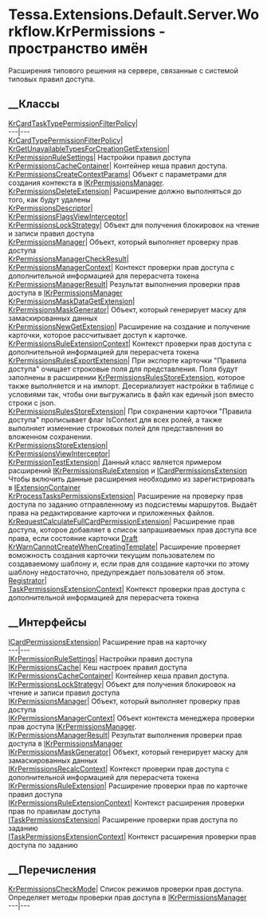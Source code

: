 # Tessa.Extensions.Default.Server.Workflow.KrPermissions - пространство имён
Расширения типового решения на сервере, связанные с системой типовых правил
доступа.
##  __Классы
[KrCardTaskTypePermissionFilterPolicy](T_Tessa_Extensions_Default_Server_Workflow_KrPermissions_KrCardTaskTypePermissionFilterPolicy.htm)|  
---|---  
[KrCardTypePermissionFilterPolicy](T_Tessa_Extensions_Default_Server_Workflow_KrPermissions_KrCardTypePermissionFilterPolicy.htm)|  
[KrGetUnavailableTypesForCreationGetExtension](T_Tessa_Extensions_Default_Server_Workflow_KrPermissions_KrGetUnavailableTypesForCreationGetExtension.htm)|  
[KrPermissionRuleSettings](T_Tessa_Extensions_Default_Server_Workflow_KrPermissions_KrPermissionRuleSettings.htm)|
Настройки правил доступа  
[KrPermissionsCacheContainer](T_Tessa_Extensions_Default_Server_Workflow_KrPermissions_KrPermissionsCacheContainer.htm)|
Контейнер кеша правил доступа.  
[KrPermissionsCreateContextParams](T_Tessa_Extensions_Default_Server_Workflow_KrPermissions_KrPermissionsCreateContextParams.htm)|
Объект с параметрами для создания контекста в
[IKrPermissionsManager](T_Tessa_Extensions_Default_Server_Workflow_KrPermissions_IKrPermissionsManager.htm).  
[KrPermissionsDeleteExtension](T_Tessa_Extensions_Default_Server_Workflow_KrPermissions_KrPermissionsDeleteExtension.htm)|
Расширение должно выполняться до того, как будут удалены  
[KrPermissionsDescriptor](T_Tessa_Extensions_Default_Server_Workflow_KrPermissions_KrPermissionsDescriptor.htm)|  
[KrPermissionsFlagsViewInterceptor](T_Tessa_Extensions_Default_Server_Workflow_KrPermissions_KrPermissionsFlagsViewInterceptor.htm)|  
[KrPermissionsLockStrategy](T_Tessa_Extensions_Default_Server_Workflow_KrPermissions_KrPermissionsLockStrategy.htm)|
Объект для получения блокировок на чтение и записи правил доступа  
[KrPermissionsManager](T_Tessa_Extensions_Default_Server_Workflow_KrPermissions_KrPermissionsManager.htm)|
Объект, который выполняет проверку прав доступа  
[KrPermissionsManagerCheckResult](T_Tessa_Extensions_Default_Server_Workflow_KrPermissions_KrPermissionsManagerCheckResult.htm)|  
[KrPermissionsManagerContext](T_Tessa_Extensions_Default_Server_Workflow_KrPermissions_KrPermissionsManagerContext.htm)|
Контекст проверки прав доступа с дополнительной информацией для перерасчета
токена  
[KrPermissionsManagerResult](T_Tessa_Extensions_Default_Server_Workflow_KrPermissions_KrPermissionsManagerResult.htm)|
Результат выполнения проверки прав доступа в
[IKrPermissionsManager](T_Tessa_Extensions_Default_Server_Workflow_KrPermissions_IKrPermissionsManager.htm)  
[KrPermissionsMaskDataGetExtension](T_Tessa_Extensions_Default_Server_Workflow_KrPermissions_KrPermissionsMaskDataGetExtension.htm)|  
[KrPermissionsMaskGenerator](T_Tessa_Extensions_Default_Server_Workflow_KrPermissions_KrPermissionsMaskGenerator.htm)|
Объект, который генерирует маску для замаскированных данных  
[KrPermissionsNewGetExtension](T_Tessa_Extensions_Default_Server_Workflow_KrPermissions_KrPermissionsNewGetExtension.htm)|
Расширение на создание и получение карточки, которое рассчитывает доступ к
карточке.  
[KrPermissionsRuleExtensionContext](T_Tessa_Extensions_Default_Server_Workflow_KrPermissions_KrPermissionsRuleExtensionContext.htm)|
Контекст проверки прав доступа с дополнительной информацией для перерасчета
токена  
[KrPermissionsRulesExportExtension](T_Tessa_Extensions_Default_Server_Workflow_KrPermissions_KrPermissionsRulesExportExtension.htm)|
При экспорте карточки "Правила доступа" очищает строковые поля для
представления. Поля будут заполнены в расширении
[KrPermissionsRulesStoreExtension](T_Tessa_Extensions_Default_Server_Workflow_KrPermissions_KrPermissionsRulesStoreExtension.htm),
которое также выполняется и на импорт. Десериализует настройки в таблице с
условиями так, чтобы они выгружались в файл как единый json вместо строки с
json.  
[KrPermissionsRulesStoreExtension](T_Tessa_Extensions_Default_Server_Workflow_KrPermissions_KrPermissionsRulesStoreExtension.htm)|
При сохранении карточки "Правила доступа" прописывает флаг IsContext для всех
ролей, а также выполняет изменение строковых полей для представления во
вложенном сохранении.  
[KrPermissionsStoreExtension](T_Tessa_Extensions_Default_Server_Workflow_KrPermissions_KrPermissionsStoreExtension.htm)|  
[KrPermissionsViewInterceptor](T_Tessa_Extensions_Default_Server_Workflow_KrPermissions_KrPermissionsViewInterceptor.htm)|  
[KrPermissionTestExtension](T_Tessa_Extensions_Default_Server_Workflow_KrPermissions_KrPermissionTestExtension.htm)|
Данный класс является примером расширений
[IKrPermissionsRuleExtension](T_Tessa_Extensions_Default_Server_Workflow_KrPermissions_IKrPermissionsRuleExtension.htm)
и
[ICardPermissionsExtension](T_Tessa_Extensions_Default_Server_Workflow_KrPermissions_ICardPermissionsExtension.htm)
Чтобы включить данные расширения необходимо из зарегистрировать в
[IExtensionContainer](T_Tessa_Extensions_IExtensionContainer.htm)  
[KrProcessTasksPermissionsExtension](T_Tessa_Extensions_Default_Server_Workflow_KrPermissions_KrProcessTasksPermissionsExtension.htm)|
Расширение на проверку прав доступа по заданию отправленному из подсистемы
маршрутов. Выдаёт права на редактирование карточки и приложенных файлов.  
[KrRequestCalculateFullCardPermissionExtension](T_Tessa_Extensions_Default_Server_Workflow_KrPermissions_KrRequestCalculateFullCardPermissionExtension.htm)|
Расширение прав доступа, которое добавляет в список запрашиваемых прав доступа
все права, если состояние карточки
[Draft](F_Tessa_Extensions_Default_Shared_Workflow_KrProcess_KrState_Draft.htm)  
[KrWarnCannotCreateWhenCreatingTemplate](T_Tessa_Extensions_Default_Server_Workflow_KrPermissions_KrWarnCannotCreateWhenCreatingTemplate.htm)|
Расширение проверяет воможность создания карточки текущим пользователем по
создаваемому шаблону и, если прав для создание карточки по этому шаблону
недостаточно, предупреждает пользователя об этом.  
[Registrator](T_Tessa_Extensions_Default_Server_Workflow_KrPermissions_Registrator.htm)|  
[TaskPermissionsExtensionContext](T_Tessa_Extensions_Default_Server_Workflow_KrPermissions_TaskPermissionsExtensionContext.htm)|
Контекст проверки прав доступа с дополнительной информацией для перерасчета
токена  
## __Интерфейсы
[ICardPermissionsExtension](T_Tessa_Extensions_Default_Server_Workflow_KrPermissions_ICardPermissionsExtension.htm)|
Расширение прав на карточку  
---|---  
[IKrPermissionRuleSettings](T_Tessa_Extensions_Default_Server_Workflow_KrPermissions_IKrPermissionRuleSettings.htm)|
Настройки правил доступа  
[IKrPermissionsCache](T_Tessa_Extensions_Default_Server_Workflow_KrPermissions_IKrPermissionsCache.htm)|
Кеш настроек правил доступа  
[IKrPermissionsCacheContainer](T_Tessa_Extensions_Default_Server_Workflow_KrPermissions_IKrPermissionsCacheContainer.htm)|
Контейнер кеша правил доступа.  
[IKrPermissionsLockStrategy](T_Tessa_Extensions_Default_Server_Workflow_KrPermissions_IKrPermissionsLockStrategy.htm)|
Объект для получения блокировок на чтение и записи правил доступа  
[IKrPermissionsManager](T_Tessa_Extensions_Default_Server_Workflow_KrPermissions_IKrPermissionsManager.htm)|
Объект, который выполняет проверку прав доступа  
[IKrPermissionsManagerContext](T_Tessa_Extensions_Default_Server_Workflow_KrPermissions_IKrPermissionsManagerContext.htm)|
Объект контекста менеджера проверки прав доступа
[IKrPermissionsManager](T_Tessa_Extensions_Default_Server_Workflow_KrPermissions_IKrPermissionsManager.htm).  
[IKrPermissionsManagerResult](T_Tessa_Extensions_Default_Server_Workflow_KrPermissions_IKrPermissionsManagerResult.htm)|
Результат выполнения проверки прав доступа в
[IKrPermissionsManager](T_Tessa_Extensions_Default_Server_Workflow_KrPermissions_IKrPermissionsManager.htm)  
[IKrPermissionsMaskGenerator](T_Tessa_Extensions_Default_Server_Workflow_KrPermissions_IKrPermissionsMaskGenerator.htm)|
Объект, который генерирует маску для замаскированных данных  
[IKrPermissionsRecalcContext](T_Tessa_Extensions_Default_Server_Workflow_KrPermissions_IKrPermissionsRecalcContext.htm)|
Контекст проверки прав доступа с дополнительной информацией для перерасчета
токена  
[IKrPermissionsRuleExtension](T_Tessa_Extensions_Default_Server_Workflow_KrPermissions_IKrPermissionsRuleExtension.htm)|
Расширение проверки прав по карточке правил доступа  
[IKrPermissionsRuleExtensionContext](T_Tessa_Extensions_Default_Server_Workflow_KrPermissions_IKrPermissionsRuleExtensionContext.htm)|
Контекст расширения проверки прав по правилам доступа  
[ITaskPermissionsExtension](T_Tessa_Extensions_Default_Server_Workflow_KrPermissions_ITaskPermissionsExtension.htm)|
Расширение проверки прав доступа по заданию  
[ITaskPermissionsExtensionContext](T_Tessa_Extensions_Default_Server_Workflow_KrPermissions_ITaskPermissionsExtensionContext.htm)|
Контекст расширения проверки прав доступа по заданию  
## __Перечисления
[KrPermissionsCheckMode](T_Tessa_Extensions_Default_Server_Workflow_KrPermissions_KrPermissionsCheckMode.htm)|
Список режимов проверки прав доступа. Определяет методы проверки прав доступа
в
[IKrPermissionsManager](T_Tessa_Extensions_Default_Server_Workflow_KrPermissions_IKrPermissionsManager.htm)  
---|---
